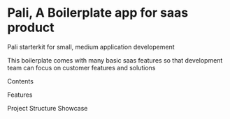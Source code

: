 # Pali, A Boilerplate app for saas product
Pali starterkit for small, medium application developement 

This boilerplate comes with many basic saas features so that development team can focus on 
customer features and solutions 


Contents

Features

Project Structure
Showcase

